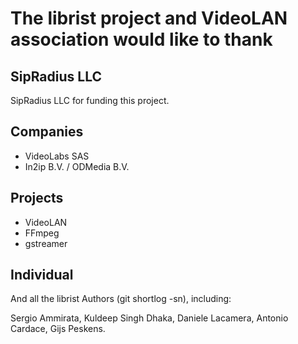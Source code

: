 # The librist project and VideoLAN association would like to thank

## SipRadius LLC
SipRadius LLC for funding this project.

## Companies
* VideoLabs SAS
* In2ip B.V. / ODMedia B.V.

## Projects
* VideoLAN
* FFmpeg
* gstreamer

## Individual

And all the librist Authors (git shortlog -sn), including:

Sergio Ammirata, Kuldeep Singh Dhaka, Daniele Lacamera, Antonio Cardace, Gijs Peskens.
